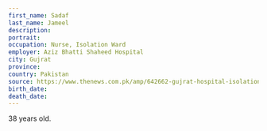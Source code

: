 ```yaml
---
first_name: Sadaf
last_name: Jameel
description: 
portrait: 
occupation: Nurse, Isolation Ward
employer: Aziz Bhatti Shaheed Hospital
city: Gujrat
province: 
country: Pakistan
source: https://www.thenews.com.pk/amp/642662-gujrat-hospital-isolation-ward-nurse-dies-of-coronavirus
birth_date: 
death_date: 
---
```


38 years old.